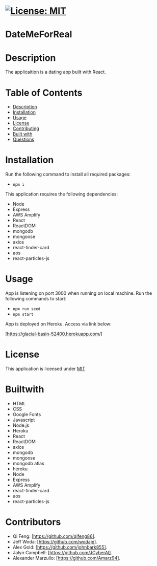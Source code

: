 # [![License: MIT](https://img.shields.io/badge/License-MIT-yellow.svg)](https://opensource.org/licenses/MIT)

# DateMeForReal

# Description

The applicaition is a dating app built with React.

# Table of Contents

- [Description](#description)
- [Installation](#installation)
- [Usage](#usage)
- [License](#license)
- [Contributing](#contribute)
- [Built with](#Builtwith)
- [Questions](#questions)

# Installation

Run the following command to install all required packages:

- `npm i`

This application requires the following dependencies:

- Node
- Express
- AWS Amplify
- React
- ReactDOM
- mongodb
- mongoose
- axios
- react-tinder-card
- aos
- react-particles-js

# Usage

App is listening on port 3000 when running on local machine. Run the following commands to start:

- `npm run seed`
- `npm start`

App is deployed on Heroku. Access via link below:

[https://glacial-basin-52400.herokuapp.com/]

# License

This application is licensed under [MIT](https://github.com/qifeng86/DateMeForReal/blob/develop/LICENSE)

# Builtwith

- HTML
- CSS
- Google Fonts
- Javascript
- Node.js
- Heroku
- React
- ReactDOM
- axios
- mongodb
- mongoose
- mongodb atlas
- heroku
- Node
- Express
- AWS Amplify
- react-tinder-card
- aos
- react-particles-js

# Contributors

- Qi Feng: [https://github.com/qifeng86].
- Jeff Woda: [https://github.com/wodaje].
- Alex Gold: [https://github.com/johnbark855].
- Jalyn Campbell: [https://github.com/JCyberAI].
- Alexander Marzullo: [https://github.com/Amarz94].
